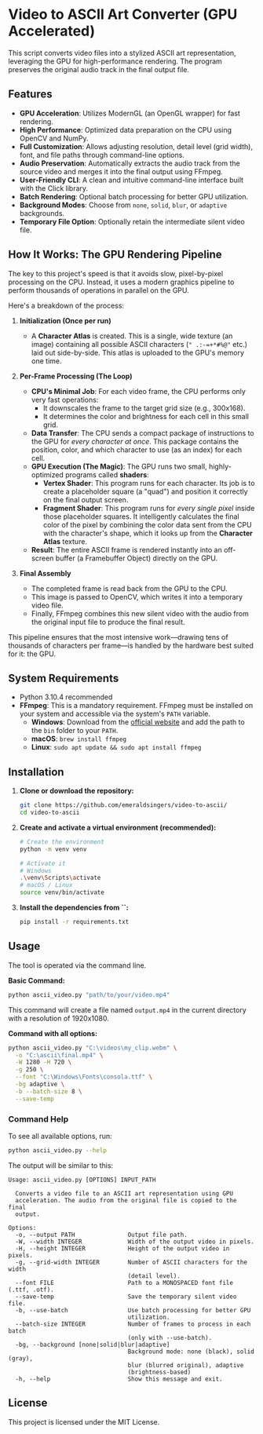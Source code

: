 # Video to ASCII Art Converter (GPU Accelerated)

This script converts video files into a stylized ASCII art representation, leveraging the GPU for high-performance rendering. The program preserves the original audio track in the final output file.

## Features

- **GPU Acceleration**: Utilizes ModernGL (an OpenGL wrapper) for fast rendering.
- **High Performance**: Optimized data preparation on the CPU using OpenCV and NumPy.
- **Full Customization**: Allows adjusting resolution, detail level (grid width), font, and file paths through command-line options.
- **Audio Preservation**: Automatically extracts the audio track from the source video and merges it into the final output using FFmpeg.
- **User-Friendly CLI**: A clean and intuitive command-line interface built with the Click library.
- **Batch Rendering**: Optional batch processing for better GPU utilization.
- **Background Modes**: Choose from `none`, `solid`, `blur`, or `adaptive` backgrounds.
- **Temporary File Option**: Optionally retain the intermediate silent video file.

## How It Works: The GPU Rendering Pipeline

The key to this project's speed is that it avoids slow, pixel-by-pixel processing on the CPU. Instead, it uses a modern graphics pipeline to perform thousands of operations in parallel on the GPU.

Here's a breakdown of the process:

1. **Initialization (Once per run)**

   - A **Character Atlas** is created. This is a single, wide texture (an image) containing all possible ASCII characters (`" .:-=+*#%@"` etc.) laid out side-by-side. This atlas is uploaded to the GPU's memory one time.

2. **Per-Frame Processing (The Loop)**

   - **CPU's Minimal Job**: For each video frame, the CPU performs only very fast operations:
     - It downscales the frame to the target grid size (e.g., 300x168).
     - It determines the color and brightness for each cell in this small grid.
   - **Data Transfer**: The CPU sends a compact package of instructions to the GPU for *every character at once*. This package contains the position, color, and which character to use (as an index) for each cell.
   - **GPU Execution (The Magic)**: The GPU runs two small, highly-optimized programs called **shaders**:
     - **Vertex Shader**: This program runs for each character. Its job is to create a placeholder square (a "quad") and position it correctly on the final output screen.
     - **Fragment Shader**: This program runs for *every single pixel* inside those placeholder squares. It intelligently calculates the final color of the pixel by combining the color data sent from the CPU with the character's shape, which it looks up from the **Character Atlas** texture.
   - **Result**: The entire ASCII frame is rendered instantly into an off-screen buffer (a Framebuffer Object) directly on the GPU.

3. **Final Assembly**

   - The completed frame is read back from the GPU to the CPU.
   - This image is passed to OpenCV, which writes it into a temporary video file.
   - Finally, FFmpeg combines this new silent video with the audio from the original input file to produce the final result.

This pipeline ensures that the most intensive work—drawing tens of thousands of characters per frame—is handled by the hardware best suited for it: the GPU.

## System Requirements

- Python 3.10.4 recommended
- **FFmpeg**: This is a mandatory requirement. FFmpeg must be installed on your system and accessible via the system's `PATH` variable.
  - **Windows**: Download from the [official website](https://ffmpeg.org/download.html) and add the path to the `bin` folder to your `PATH`.
  - **macOS**: `brew install ffmpeg`
  - **Linux**: `sudo apt update && sudo apt install ffmpeg`

## Installation

1. **Clone or download the repository:**

   ```bash
   git clone https://github.com/emeraldsingers/video-to-ascii/
   cd video-to-ascii
   ```

2. **Create and activate a virtual environment (recommended):**

   ```bash
   # Create the environment
   python -m venv venv

   # Activate it
   # Windows
   .\venv\Scripts\activate
   # macOS / Linux
   source venv/bin/activate
   ```

3. **Install the dependencies from **``**:**

   ```bash
   pip install -r requirements.txt
   ```

## Usage

The tool is operated via the command line.

**Basic Command:**

```bash
python ascii_video.py "path/to/your/video.mp4"
```

This command will create a file named `output.mp4` in the current directory with a resolution of 1920x1080.

**Command with all options:**

```bash
python ascii_video.py "C:\videos\my_clip.webm" \
  -o "C:\ascii\final.mp4" \
  -W 1280 -H 720 \
  -g 250 \
  --font "C:\Windows\Fonts\consola.ttf" \
  -bg adaptive \
  -b --batch-size 8 \
  --save-temp
```

### Command Help

To see all available options, run:

```bash
python ascii_video.py --help
```

The output will be similar to this:

```
Usage: ascii_video.py [OPTIONS] INPUT_PATH

  Converts a video file to an ASCII art representation using GPU
  acceleration. The audio from the original file is copied to the final
  output.

Options:
  -o, --output PATH               Output file path.
  -W, --width INTEGER             Width of the output video in pixels.
  -H, --height INTEGER            Height of the output video in pixels.
  -g, --grid-width INTEGER        Number of ASCII characters for the width
                                  (detail level).
  --font FILE                     Path to a MONOSPACED font file (.ttf, .otf).
  --save-temp                     Save the temporary silent video file.
  -b, --use-batch                 Use batch processing for better GPU
                                  utilization.
  --batch-size INTEGER            Number of frames to process in each batch
                                  (only with --use-batch).
  -bg, --background [none|solid|blur|adaptive]
                                  Background mode: none (black), solid (gray),
                                  blur (blurred original), adaptive
                                  (brightness-based)
  -h, --help                      Show this message and exit.
```

## License

This project is licensed under the MIT License.

